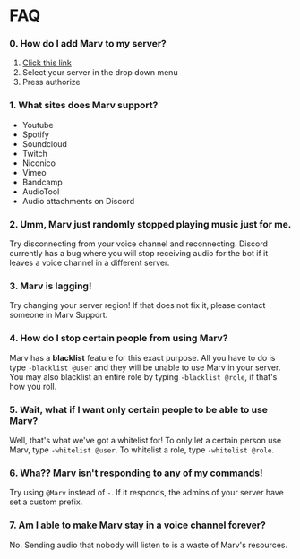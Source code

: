 # FAQ

### 0. How do I add Marv to my server?
1. [Click this link](https://discordapp.com/oauth2/authorize?scope=bot&client_id=234395307759108106&permissions=3263552)
2. Select your server in the drop down menu
3. Press authorize

### 1. What sites does Marv support?
- Youtube
- Spotify
- Soundcloud
- Twitch
- Niconico
- Vimeo
- Bandcamp
- AudioTool
- Audio attachments on Discord

### 2. Umm, Marv just randomly stopped playing music just for me.
Try disconnecting from your voice channel and reconnecting. Discord currently has a bug where you will stop receiving audio for the bot if it leaves a voice channel in a different server. 

### 3. Marv is lagging!
Try changing your server region! If that does not fix it, please contact someone in Marv Support.

### 4. How do I stop certain people from using Marv?
Marv has a **blacklist** feature for this exact purpose. All you have to do is type `-blacklist @user` and they will be unable to use Marv in your server. You may also blacklist an entire role by typing `-blacklist @role`, if that's how you roll.

### 5. Wait, what if I want only certain people to be able to use Marv?
Well, that's what we've got a whitelist for! To only let a certain person use Marv, type `-whitelist @user`. To whitelist a role, type `-whitelist @role`.

### 6. Wha?? Marv isn't responding to any of my commands! 
Try using `@Marv` instead of `-`. If it responds, the admins of your server have set a custom prefix. 

### 7. Am I able to make Marv stay in a voice channel forever?
No. Sending audio that nobody will listen to is a waste of Marv's resources.
